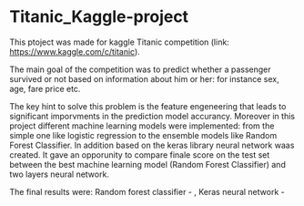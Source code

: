# Titanic_Kaggle-project

This ptoject was made for kaggle Titanic competition (link: https://www.kaggle.com/c/titanic).

The main goal of the competition was to predict whether a passenger survived or not based on information about him or her: for instance sex, age, fare price etc.

The key hint to solve this problem is the feature engeneering that leads to significant imporvments in the prediction model accurancy. Moreover in this project different machine learning models were implemented: from the simple one like logistic regression to the ensemble models like Random Forest Classifier. In addition based on the keras library neural network waas created. It gave an opporunity to compare finale score on the test set between the best machine learning model (Random Forest Classifier) and two layers neural network.

The final results were: Random forest classifier - , Keras neural network - 
